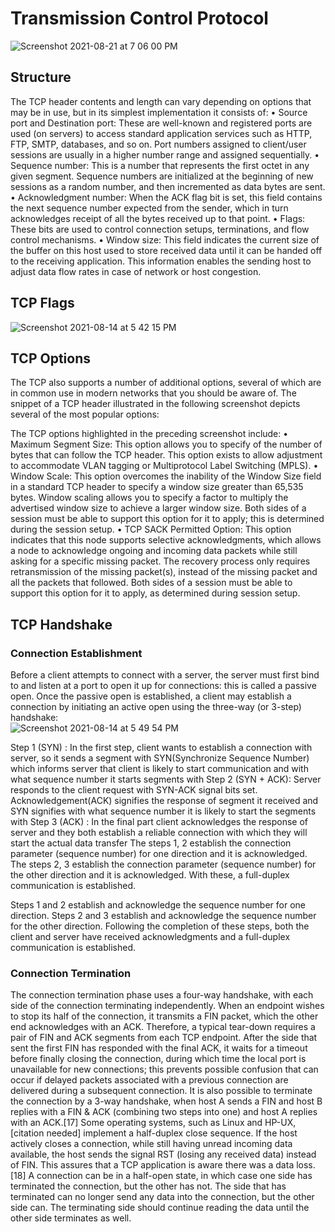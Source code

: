 # Transmission Control Protocol


![Screenshot 2021-08-21 at 7 06 00 PM](https://user-images.githubusercontent.com/42912140/130323498-ab63894c-ed86-4680-a7bb-9dc529d04134.png)


## Structure
The TCP header contents and length can vary depending on options that may be in use, but in its simplest implementation it consists of:
• Source port and Destination port: These are well-known and registered ports are used (on servers) to access standard application services such as HTTP, FTP, SMTP, databases, and so on. Port numbers assigned to client/user sessions are usually in a higher number range and assigned sequentially.
• Sequence number: This is a number that represents the first octet in any given segment. Sequence numbers are initialized at the beginning of new sessions as a random number, and then incremented as data bytes are sent.
• Acknowledgment number: When the ACK flag bit is set, this field contains the next sequence number expected from the sender, which in turn acknowledges receipt of all the bytes received up to that point.
• Flags: These bits are used to control connection setups, terminations, and flow control mechanisms.
• Window size: This field indicates the current size of the buffer on this host used to store received data until it can be handed off to the receiving application. This information enables the sending host to adjust data flow rates in case of network or host congestion.

## TCP Flags

![Screenshot 2021-08-14 at 5 42 15 PM](https://user-images.githubusercontent.com/42912140/129445952-bc820c5b-b049-4e62-b4a0-cea7692f55f1.png)


## TCP Options
The TCP also supports a number of additional options, several of which are in common use in modern networks that you should be aware of. The snippet of a TCP header illustrated in the following screenshot depicts several of the most popular options:

The TCP options highlighted in the preceding screenshot include:
• Maximum Segment Size: This option allows you to specify of the number of bytes that can follow the TCP header. This option exists to allow adjustment to accommodate VLAN tagging or Multiprotocol Label Switching (MPLS).
• Window Scale: This option overcomes the inability of the Window Size field in a standard TCP header to specify a window size greater than 65,535 bytes. Window scaling allows you to specify a factor to multiply the advertised window size to achieve a larger window size. Both sides of a session must
be able to support this option for it to apply; this is determined during the session setup.
• TCP SACK Permitted Option: This option indicates that this node supports selective acknowledgments, which allows a node to acknowledge ongoing and incoming data packets while still asking for a specific missing packet. The recovery process only requires retransmission of the missing packet(s), instead of the missing packet and all the packets that followed. Both sides of a session must be able to support this option for it to apply, as determined during session setup.



## TCP Handshake

### Connection Establishment
Before a client attempts to connect with a server, the server must first bind to and listen at a port to open it up for connections: this is called a passive open. Once the passive open is established, a client may establish a connection by initiating an active open using the three-way (or 3-step) handshake:   
![Screenshot 2021-08-14 at 5 49 54 PM](https://user-images.githubusercontent.com/42912140/129446137-fe8da299-4d86-4f98-9c3d-42571de7a1c6.png)

Step 1 (SYN) : In the first step, client wants to establish a connection with server, so it sends a segment with SYN(Synchronize Sequence Number) which informs server that client is likely to start communication and with what sequence number it starts segments with
Step 2 (SYN + ACK): Server responds to the client request with SYN-ACK signal bits set. Acknowledgement(ACK) signifies the response of segment it received and SYN signifies with what sequence number it is likely to start the segments with
Step 3 (ACK) : In the final part client acknowledges the response of server and they both establish a reliable connection with which they will start the actual data transfer
The steps 1, 2 establish the connection parameter (sequence number) for one direction and it is acknowledged. The steps 2, 3 establish the connection parameter (sequence number) for the other direction and it is acknowledged. With these, a full-duplex communication is established.

Steps 1 and 2 establish and acknowledge the sequence number for one direction. Steps 2 and 3 establish and acknowledge the sequence number for the other direction. Following the completion of these steps, both the client and server have received acknowledgments and a full-duplex communication is established.

### Connection Termination
The connection termination phase uses a four-way handshake, with each side of the connection terminating independently. When an endpoint wishes to stop its half of the connection, it transmits a FIN packet, which the other end acknowledges with an ACK. Therefore, a typical tear-down requires a pair of FIN and ACK segments from each TCP endpoint. After the side that sent the first FIN has responded with the final ACK, it waits for a timeout before finally closing the connection, during which time the local port is unavailable for new connections; this prevents possible confusion that can occur if delayed packets associated with a previous connection are delivered during a subsequent connection.
It is also possible to terminate the connection by a 3-way handshake, when host A sends a FIN and host B replies with a FIN & ACK (combining two steps into one) and host A replies with an ACK.[17]
Some operating systems, such as Linux and HP-UX,[citation needed] implement a half-duplex close sequence. If the host actively closes a connection, while still having unread incoming data available, the host sends the signal RST (losing any received data) instead of FIN. This assures that a TCP application is aware there was a data loss.[18]
A connection can be in a half-open state, in which case one side has terminated the connection, but the other has not. The side that has terminated can no longer send any data into the connection, but the other side can. The terminating side should continue reading the data until the other side terminates as well.


